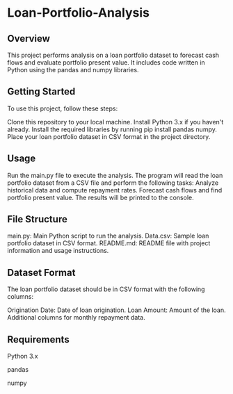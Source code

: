 # Loan-Portfolio-Analysis



## **Overview**

This project performs analysis on a loan portfolio dataset to forecast cash flows and evaluate portfolio present value. It includes code written in Python using the pandas and numpy libraries.

## **Getting Started**

To use this project, follow these steps:

Clone this repository to your local machine.
Install Python 3.x if you haven't already.
Install the required libraries by running pip install pandas numpy.
Place your loan portfolio dataset in CSV format in the project directory.

## **Usage**

Run the main.py file to execute the analysis.
The program will read the loan portfolio dataset from a CSV file and perform the following tasks:
Analyze historical data and compute repayment rates.
Forecast cash flows and find portfolio present value.
The results will be printed to the console.

## **File Structure**

main.py: Main Python script to run the analysis.
Data.csv: Sample loan portfolio dataset in CSV format.
README.md: README file with project information and usage instructions.

## **Dataset Format**

The loan portfolio dataset should be in CSV format with the following columns:

Origination Date: Date of loan origination.
Loan Amount: Amount of the loan.
Additional columns for monthly repayment data.

## **Requirements**

Python 3.x

pandas

numpy
